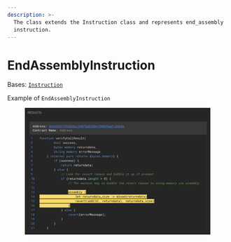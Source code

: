 ```yaml
---
description: >-
  The class extends the Instruction class and represents end_assembly
  instruction.
---
```


# EndAssemblyInstruction

Bases: [`Instruction`](./)

Example of `EndAssemblyInstruction`

<figure><img src="../../.gitbook/assets/image (209).png" alt=""><figcaption></figcaption></figure>
